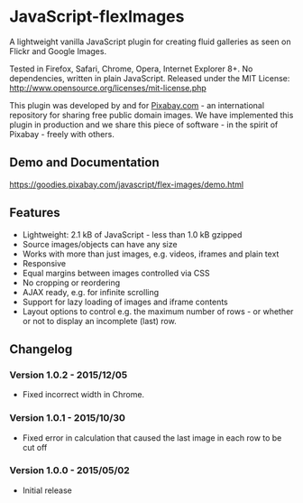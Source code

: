 JavaScript-flexImages
===================

A lightweight vanilla JavaScript plugin for creating fluid galleries as seen on Flickr and Google Images.

Tested in Firefox, Safari, Chrome, Opera, Internet Explorer 8+. No dependencies, written in plain JavaScript.
Released under the MIT License: http://www.opensource.org/licenses/mit-license.php

This plugin was developed by and for [Pixabay.com](https://pixabay.com/) - an international repository for sharing free public domain images.
We have implemented this plugin in production and we share this piece of software - in the spirit of Pixabay - freely with others.

## Demo and Documentation

https://goodies.pixabay.com/javascript/flex-images/demo.html

## Features

* Lightweight: 2.1 kB of JavaScript - less than 1.0 kB gzipped
* Source images/objects can have any size
* Works with more than just images, e.g. videos, iframes and plain text
* Responsive
* Equal margins between images controlled via CSS
* No cropping or reordering
* AJAX ready, e.g. for infinite scrolling
* Support for lazy loading of images and iframe contents
* Layout options to control e.g. the maximum number of rows - or whether or not to display an incomplete (last) row.

## Changelog

### Version 1.0.2 - 2015/12/05

* Fixed incorrect width in Chrome.

### Version 1.0.1 - 2015/10/30

* Fixed error in calculation that caused the last image in each row to be cut off

### Version 1.0.0 - 2015/05/02

* Initial release
